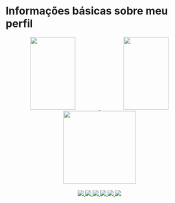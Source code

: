 <h1>Informações básicas sobre meu perfil</h1>

<div align="center">
  <a href="https://github.com/pedro-barreto">
    <img height="195px" width="49%" src="https://github-readme-stats.vercel.app/api/?username=pedro-barreto&show_icons=true&include_all_commits=true&hide_border=true&theme=tokyonight"/>
    <img height="195px" width="49%" src="https://github-readme-stats.vercel.app/api/top-langs/?username=pedro-barreto&layout=compact&hide_border=true&theme=tokyonight" />
    <img height="195px" src="https://github-readme-streak-stats.herokuapp.com/?user=pedro-barreto&include_all_commits=true&theme=tokyonight"/>
  </a>
</div>

<div align="center"><br>
  <a href="https://github.com/pedro-barreto">
    <img src="https://img.shields.io/badge/C-00599C?style=for-the-badge&logo=c&logoColor=white&color=1A1B27">
    <img src="https://img.shields.io/badge/HTML5-E34F26?style=for-the-badge&logo=html5&logoColor=white&color=1A1B27">
    <img src="https://img.shields.io/badge/CSS3-1572B6?style=for-the-badge&logo=css3&logoColor=white&color=1A1B27">
    <img src="https://img.shields.io/badge/SASS-hotpink.svg?style=for-the-badge&logo=SASS&logoColor=white&color=1A1B27">
    <img src="https://img.shields.io/badge/JavaScript-323330?style=for-the-badge&logo=javascript&logoColor=white&color=1A1B27">
    <img src="https://img.shields.io/badge/react-%2320232a.svg?style=for-the-badge&logo=react&logoColor=white&color=1A1B27">
    <!--
    <img src="https://img.shields.io/badge/postgres-%23316192.svg?style=for-the-badge&logo=postgresql&logoColor=white&color=1A1B27">
    <img src="https://img.shields.io/badge/mysql-%2300f.svg?style=for-the-badge&logo=mysql&logoColor=white&color=1A1B27">
    <img src="https://img.shields.io/badge/figma-%23F24E1E.svg?style=for-the-badge&logo=figma&logoColor=white&color=1A1B27">
    -->
  </a>
</div>
